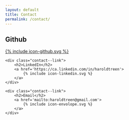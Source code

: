 ```yaml
---
layout: default
title: Contact
permalink: /contact/
---
```


<div id="contact--links">
    <div class="contact--link">
        <h2>Github</h2>
        <a href='https://github.com/haroldtreen'>
            {% include icon-github.svg %}
        </a>
    </div>

    <div class="contact--link">
        <h2>LinkedIn</h2>
        <a href='https://ca.linkedin.com/in/haroldtreen'>
            {% include icon-linkedin.svg %}
        </a>
    </div>

    <div class="contact--link">
        <h2>Email</h2>
        <a href='mailto:haroldtreen@gmail.com'>
            {% include icon-envolope.svg %}
        </a>
    </div>
</div>
